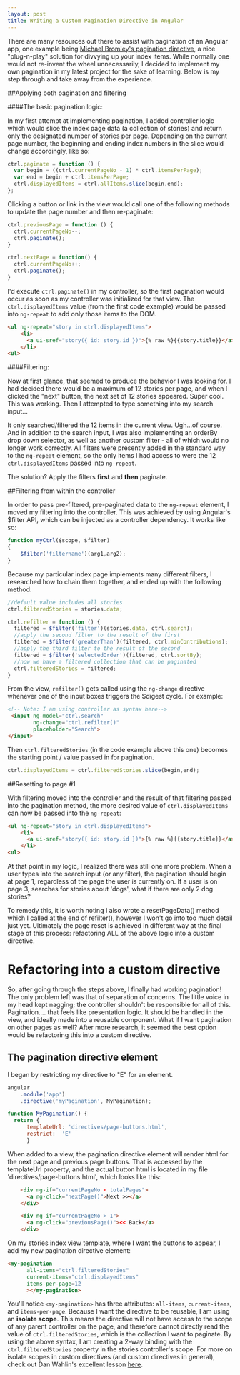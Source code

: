 ```yaml
---
layout: post
title: Writing a Custom Pagination Directive in Angular
---
```


There are many resources out there to assist with pagination of an Angular app, one example being [Michael Bromley's pagination directive](https://github.com/michaelbromley/angularUtils/tree/master/src/directives/pagination), a nice "plug-n-play" solution for divvying up your index items. While normally one would not re-invent the wheel unnecessarily, I decided to implement my own pagination in my latest project for the sake of learning.  Below is my step through and take away from the experience.

##Applying both pagination and filtering

####The basic pagination logic:

In my first attempt at implementing pagination, I added controller logic which would slice the index page data (a collection of stories) and return only the designated number of stories per page.  Depending on the current page number, the beginning and ending index numbers in the slice would change accordingly, like so:

```javascript
ctrl.paginate = function () {
  var begin = ((ctrl.currentPageNo - 1) * ctrl.itemsPerPage);
  var end = begin + ctrl.itemsPerPage;
  ctrl.displayedItems = ctrl.allItems.slice(begin,end);
};
```   
Clicking a button or link in the view would call one of the following methods to update the page number and then re-paginate:

```javascript
ctrl.previousPage = function () {
  ctrl.currentPageNo--;
  ctrl.paginate();
}

ctrl.nextPage = function() {
  ctrl.currentPageNo++;
  ctrl.paginate();
}
```  

I'd execute `ctrl.paginate()` in my controller, so the first pagination would occur as soon as my controller was initialized for that view.  The `ctrl.displayedItems` value (from the first code example) would be passed into `ng-repeat` to add only those items to the DOM.

```html
<ul ng-repeat="story in ctrl.displayedItems">   
    <li>
      <a ui-sref="story({ id: story.id })">{% raw %}{{story.title}}</a>
    </li>
<ul> 
```

####Filtering:

Now at first glance, that seemed to produce the behavior I was looking for.  I had decided there would be a maximum of 12 stories per page, and when I clicked the "next" button, the next set of 12 stories appeared.  Super cool.  This was working.  Then I attempted to type something into my search input...

It only searched/filtered the 12 items in the current view.  Ugh...of course.  And in addition to the search input, I was also implementing an orderBy drop down selector, as well as another custom filter - all of which would no longer work correctly.  All filters were presently added in the standard way to the `ng-repeat` element, so the only items I had access to were the 12 `ctrl.displayedItems` passed into `ng-repeat`.  

The solution?  Apply the filters **first** and **then** paginate.   

##Filtering from within the controller

In order to pass pre-filtered, pre-paginated data to the `ng-repeat` element, I moved my filtering into the controller.  This was achieved by using Angular's $filter API, which can be injected as a controller dependency.  It works like so:

```javascript
function myCtrl($scope, $filter)
{
    $filter('filtername')(arg1,arg2);
}
```

Because my particular index page implements many different filters, I researched how to chain them together, and ended up with the following method:

```javascript
//default value includes all stories
ctrl.filteredStories = stories.data; 

ctrl.refilter = function () {
  filtered = $filter('filter')(stories.data, ctrl.search);
  //apply the second filter to the result of the first
  filtered = $filter('greaterThan')(filtered, ctrl.minContributions); 
  //apply the third filter to the result of the second
  filtered = $filter('selectedOrder')(filtered, ctrl.sortBy);
  //now we have a filtered collection that can be paginated
  ctrl.filteredStories = filtered;
}  
```

From the view, `refilter()` gets called using the `ng-change` directive whenever one of the input boxes triggers the $digest cycle.
For example:

```html
<!-- Note: I am using controller as syntax here-->
 <input ng-model="ctrl.search" 
        ng-change="ctrl.refilter()"                
        placeholder="Search">
</input>  
```

Then `ctrl.filteredStories` (in the code example above this one) becomes the starting point / value passed in for pagination. 

```javascript
ctrl.displayedItems = ctrl.filteredStories.slice(begin,end);
```


##Resetting to page #1

With filtering moved into the controller and the result of that filtering passed into the pagination method, the more desired value of `ctrl.displayedItems` can now be passed into the `ng-repeat`:

```html
<ul ng-repeat="story in ctrl.displayedItems">   
    <li>
      <a ui-sref="story({ id: story.id })">{% raw %}{{story.title}}</a>
    </li>
<ul> 
```

At that point in my logic, I realized there was still one more problem.  When a user types into the search input (or any filter), the pagination should begin at page 1, regardless of the page the user is currently on.  If a user is on page 3, searches for stories about 'dogs', what if there are only 2 dog stories?  

To remedy this, it is worth noting I also wrote a resetPageData() method which I called at the end of refilter(), however I won't go into too much detail just yet.  Ultimately the page reset is achieved in different way at the final stage of this process: refactoring ALL of the above logic into a custom directive.

# Refactoring into a custom directive

So, after going through the steps above, I finally had working pagination!  The only problem left was that of separation of concerns.  The little voice in my head kept nagging; the controller shouldn't be responsible for all of this.  Pagination....  that feels like presentation logic.  It should be handled in the view, and ideally made into a reusable component.  What if I want pagination on other pages as well?  After more research, it seemed the best option would be refactoring this into a custom directive.

## The pagination directive element

I began by restricting my directive to "E" for an element.  

```javascript
angular
    .module('app')
    .directive('myPagination', MyPagination);

function MyPagination() {
  return {
      templateUrl: 'directives/page-buttons.html',
      restrict:  'E'
      }
``` 

When added to a view, the pagination directive element will render html for the next page and previous page buttons.  That is accessed by the templateUrl property, and the actual button html is located in my file 'directives/page-buttons.html', which looks like this:

```html
    <div ng-if="currentPageNo < totalPages">
      <a ng-click="nextPage()">Next >></a>
    </div>

    <div ng-if="currentPageNo > 1">
      <a ng-click="previousPage()"><< Back</a>
    </div>
```  

On my stories index view template, where I want the buttons to appear, I add my new pagination directive element:

```html
<my-pagination
      all-items="ctrl.filteredStories"
      current-items="ctrl.displayedItems"
      items-per-page=12
      ></my-pagination>

```

You'll notice `<my-pagination>` has three attributes:  `all-items`, `current-items`, and `items-per-page`.  Because I want the directive to be reusable, I am using an **isolate scope**.  This means the directive will not have access to the scope of any parent controller on the page, and therefore cannot directly read the value of `ctrl.filteredStories`, which is the collection I want to paginate.  By using the above syntax, I am creating a 2-way binding with the `ctrl.filteredStories` property in the stories controller's scope.  For more on isolate scopes in custom directives (and custom directives in general), check out Dan Wahlin's excellent lesson [here](http://weblogs.asp.net/dwahlin/creating-custom-angularjs-directives-part-2-isolate-scope).













